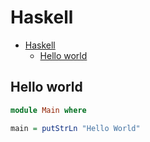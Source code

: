 # Haskell

<!--ts-->
* [Haskell](hasekll.md#haskell)
   * [Hello world](hasekll.md#hello-world)

<!-- Added by: runner, at: Thu Aug  5 08:27:18 UTC 2021 -->

<!--te-->

## Hello world
```haskell
module Main where

main = putStrLn "Hello World"
```
